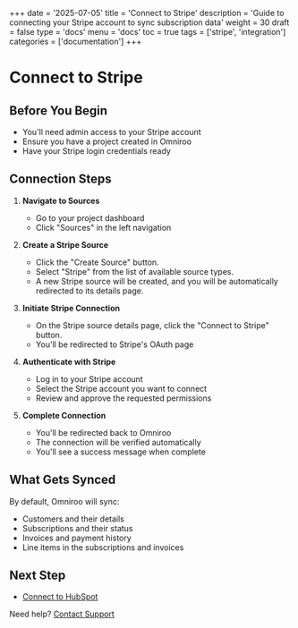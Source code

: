 +++
date = '2025-07-05'
title = 'Connect to Stripe'
description = 'Guide to connecting your Stripe account to sync subscription data'
weight = 30
draft = false
type = 'docs'
menu = 'docs'
toc = true
tags = ['stripe', 'integration']
categories = ['documentation']
+++

# Connect to Stripe

## Before You Begin
- You'll need admin access to your Stripe account
- Ensure you have a project created in Omniroo
- Have your Stripe login credentials ready

## Connection Steps
1. **Navigate to Sources**
   - Go to your project dashboard
   - Click "Sources" in the left navigation

2. **Create a Stripe Source**
   - Click the "Create Source" button.
   - Select "Stripe" from the list of available source types.
   - A new Stripe source will be created, and you will be automatically redirected to its details page.

3. **Initiate Stripe Connection**
   - On the Stripe source details page, click the "Connect to Stripe" button.
   - You'll be redirected to Stripe's OAuth page

4. **Authenticate with Stripe**
   - Log in to your Stripe account
   - Select the Stripe account you want to connect
   - Review and approve the requested permissions

5. **Complete Connection**
   - You'll be redirected back to Omniroo
   - The connection will be verified automatically
   - You'll see a success message when complete

## What Gets Synced
By default, Omniroo will sync:
- Customers and their details
- Subscriptions and their status
- Invoices and payment history
- Line items in the subscriptions and invoices

## Next Step
- [Connect to HubSpot](/docs/connect-hubspot)

Need help? [Contact Support](/contact)
